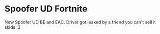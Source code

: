 # Spoofer UD Fortnite
New Spoofer UD BE and EAC. Driver got leaked by a friend you can't sell it skids :3





